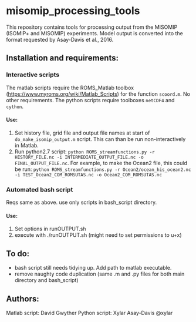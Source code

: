 # misomip_processing_tools
This repository contains tools for processing output from the MISOMIP (ISOMIP+ and MISOMIP) experiments. Model output is converted into the format requested by Asay-Davis et al., 2016.

## Installation and requirements:
### Interactive scripts
The matlab scripts require the ROMS_Matlab toolbox (https://www.myroms.org/wiki/Matlab_Scripts) for the function `scoord.m`. No other requirements.
The python scripts require toolboxes `netCDF4` and `cython`.
#### Use:
1. Set history file, grid file and output file names at start of `do_make_isomip_output.m` script. This can than be run non-interactively in Matlab.
2. Run python2.7 script: `python ROMS_streamfunctions.py -r HISTORY_FILE.nc -i INTERMEDIATE_OUTPUT_FILE.nc -o FINAL_OUTPUT_FILE.nc`. For example, to make the Ocean2 file, this could be run: `python ROMS_streamfunctions.py -r Ocean2/ocean_his_ocean2.nc -i TEST_Ocean2_COM_ROMSUTAS.nc -o Ocean2_COM_ROMSUTAS.nc`
### Automated bash script
Reqs same as above. use only scripts in bash_script directory.
#### Use:
1. Set options in runOUTPUT.sh
2. execute with ./runOUTPUT.sh (might need to set permissions to u+x)

## To do:
- bash script still needs tidying up. Add path to matlab executable.
- remove naughty code duplication (same .m and .py files for both main directory and bash_script)

## Authors:
Matlab script: David Gwyther
Python script: Xylar Asay-Davis @xylar

